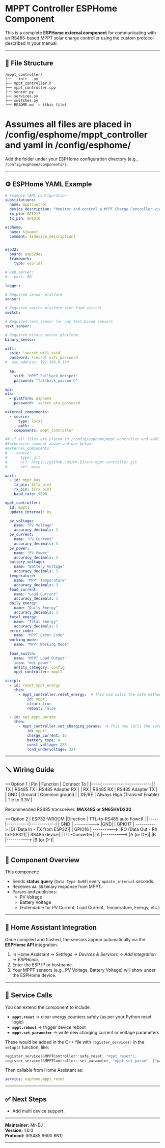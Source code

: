 # MPPT Controller ESPHome Component

This is a complete **ESPHome external component** for communicating with an RS485-based MPPT solar charge controller using the custom protocol described in your manual.

---

## 📁 File Structure

```
/mppt_controller/
├── __init__.py
├── mppt_controller.h
├── mppt_controller.cpp
├── sensor.py
├── services.py
├── switches.py
└── README.md  ← (this file)
```
# Assumes all files are placed in /config/esphome/mppt_controller and yaml in /config/esphome/
Add the folder under your ESPHome configuration directory (e.g., `/config/esphome/components/`).

---

## ⚙️ ESPHome YAML Example

```yaml
# Example YAML configuration
substitutions:
  name: mpptcontrol
  device_description: "Monitor and control a MPPT Charge Controller via UART"
  rx_pin: GPIO17
  tx_pin: GPIO16

esphome:
  name: ${name}
  comment: ${device_description}


esp32:
  board: esp32dev
  framework:
    type: esp-idf

# web_server:
#   port: 80

logger:

# Required sensor platform
sensor:

# Required switch platform (for load_switch)
switch:

# Required text_sensor for any text-based sensors
text_sensor:

# Required binary_sensor platform
binary_sensor:

wifi:
  ssid: !secret wifi_ssid
  password: !secret wifi_password
#  use_address: 192.168.0.194
  
  ap:
    ssid: "MPPT Fallback Hotspot"
    password: "fallback_password"

api:
ota:
  - platform: esphome
    password: !secret ota_password

external_components:
  - source:
      type: local
      path: .
    components: mppt_controller

## if all files are placed in /config/esphome/mppt_controller and yaml in /config/esphome/
##otherwise comment above and use below.
#external_components:
#  - source:
#      type: git
#      url: https://github.com/Mr-EJ/art-mppt-controller.git
#      ref: main

uart:
  - id: mppt_bus
    tx_pin: ${tx_pin}
    rx_pin: ${rx_pin}
    baud_rate: 9600  

mppt_controller:
  id: mppt1
  update_interval: 8s

  pv_voltage:
    name: "PV Voltage"
    accuracy_decimals: 3
  pv_current:
    name: "PV Current"
    accuracy_decimals: 3
  pv_power:
    name: "PV Power"
    accuracy_decimals: 3
  battery_voltage:
    name: "Battery Voltage"
    accuracy_decimals: 3
  temperature:
    name: "MPPT Temperature"
    accuracy_decimals: 3
  load_current:
    name: "Load Current"
    accuracy_decimals: 3
  daily_energy:
    name: "Daily Energy"
    accuracy_decimals: 3
  total_energy:
    name: "Total Energy"
    accuracy_decimals: 3
  error_code:
    name: "MPPT Error Code"
  working_mode:
    name: "MPPT Working Mode"
    
  load_switch:
    name: "MPPT Load Output"
    icon: "mdi:power"
    entity_category: config
    mppt_controller: mppt1 

script:
  - id: reset_mppt_energy
    then:
      - mppt_controller.reset_energy:  # This now calls the safe method automatically
          id: mppt1
          clear: true
          reboot: false

  - id: set_mppt_params
    then:
      - mppt_controller.set_charging_params:  # This now calls the safe method automatically
          id: mppt1
          charge_current: 16
          battery_type: 4
          const_voltage: 288
          load_undervoltage: 224
```

---

## 🪛 Wiring Guide
==Option 1
| Pin | Function | Connect To |
|-----|-----------|-------------|
| TX  | RS485 TX  | RS485 Adapter RX |
| RX  | RS485 RX  | RS485 Adapter TX |
| GND | Ground    | Common ground |
| DE/RE | Always High (Transmit Enable) | Tie to 3.3V |

Recommended RS485 transceiver: **MAX485 or SN65HVD230**.

==Option 2
| ESP32-WROOM |Direction | TTL-to-RS485 auto flowctl | 
|-----|-----------|-------------|
| GND     | ----------> |GND|
| GPIO17  | ----------> |DI (Data In - TX from ESP32)|
| GPIO16  | ----------> |RO (Data Out - RX to ESP32)|
| RS485 device| |TTL-Converter|
|A         |----------> |A (or D+)|
|B         |----------> |B (or D-)|


---

## 🧠 Component Overview

This component:
- Sends **status query** (`Data Type 0x00`) every `update_interval` seconds.
- Receives `AA BB` binary response from MPPT.
- Parses and publishes:
  - PV Voltage
  - Battery Voltage
  - (Extendable for PV Current, Load Current, Temperature, Energy, etc.)

---

## 🧩 Home Assistant Integration

Once compiled and flashed, the sensors appear automatically via the **ESPHome API** integration.

1. In Home Assistant → *Settings → Devices & Services → Add Integration → ESPHome*.
2. Enter the ESP IP or hostname.
3. Your MPPT sensors (e.g., PV Voltage, Battery Voltage) will show under the ESPHome device.

---

## 🔧 Service Calls

You can extend the component to include:
- **`mppt.reset`** → clear energy counters safely (as per your Python reset logic)
- **`mppt.reboot`** → trigger device reboot
- **`mppt.set_parameter`** → write new charging current or voltage parameters

These would be added in the C++ file with `register_service()` in the `setup()` function, like:

```cpp
register_service(&MPPTController::safe_reset, "mppt_reset");
register_service(&MPPTController::set_parameter, "mppt_set_param", {"param", "value"});
```

Then callable from Home Assistant as:

```yaml
service: esphome.mppt_reset
```

---

## ✅ Next Steps


- Add multi device support.

---

**Maintainer:** Mr-EJ  
**Version:** 1.0.0  
**Protocol:** (RS485 9600 8N1)

---


